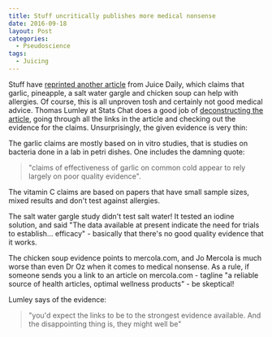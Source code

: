 ```yaml
---
title: Stuff uncritically publishes more medical nonsense
date: 2016-09-18
layout: Post
categories:
  - Pseudoscience
tags:
  - Juicing
---
```


Stuff have [reprinted another article](http://www.stuff.co.nz/life-style/well-good/teach-me/84227575/healing-foods-for-spring-allergies) from Juice Daily, which claims that garlic, pineapple, a salt water gargle and chicken soup can help with allergies. Of course, this is all unproven tosh and certainly not good medical advice. Thomas Lumley at Stats Chat does a good job of [deconstructing the article](http://www.statschat.org.nz/2016/09/14/why-links-matter/), going through all the links in the article and checking out the evidence for the claims. Unsurprisingly, the given evidence is very thin:

<!-- more -->

The garlic claims are mostly based on in vitro studies, that is studies on bacteria done in a lab in petri dishes. One includes the damning quote:

> "claims of effectiveness of garlic on common cold appear to rely largely on poor quality evidence".

The vitamin C claims are based on papers that have small sample sizes, mixed results and don't test against allergies.

The salt water gargle study didn't test salt water! It tested an iodine solution, and said "The data available at present indicate the need for trials to establish… efficacy" - basically that there's no good quality evidence that it works.

The chicken soup evidence points to mercola.com, and Jo Mercola is much worse than even Dr Oz when it comes to medical nonsense. As a rule, if someone sends you a link to an article on mercola.com - tagline "a reliable source of health articles, optimal wellness products" - be skeptical!

Lumley says of the evidence:

> "you'd expect the links to be to the strongest evidence available. And the disappointing thing is, they might well be"
